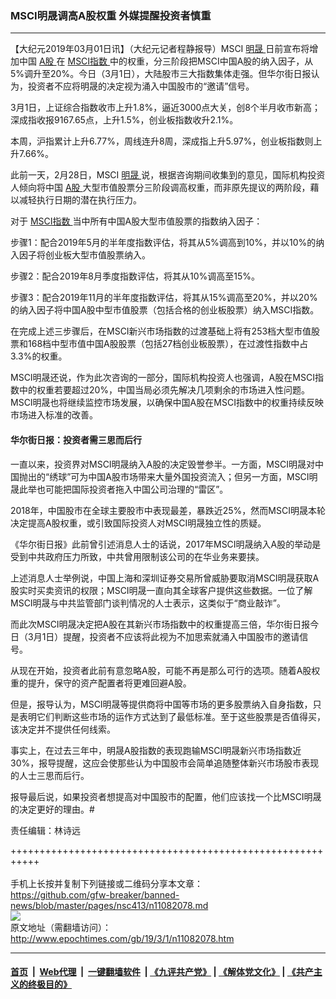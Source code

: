 ### MSCI明晟调高A股权重 外媒提醒投资者慎重
------------------------

<p>
 【大纪元2019年03月01日讯】（大纪元记者程静报导）MSCI
 <a href="http://www.epochtimes.com/gb/tag/%E6%98%8E%E6%99%9F.html">
  明晟
 </a>
 日前宣布将增加中国
 <a href="http://www.epochtimes.com/gb/tag/a%E8%82%A1.html">
  A股
 </a>
 在
 <a href="http://www.epochtimes.com/gb/tag/msci%E6%8C%87%E6%95%B0.html">
  MSCI指数
 </a>
 中的权重，分三阶段把MSCI中国A股的纳入因子，从5%调升至20%。今日（3月1日），大陆股市三大指数集体走强。但华尔街日报认为，投资者不应将明晟的决定视为涌入中国股市的“邀请”信号。
</p>
<p>
 3月1日，上证综合指数收市上升1.8%，逼近3000点大关，创8个半月收市新高；深成指收报9167.65点，上升1.5%，创业板指数收升2.1%。
</p>
<p>
 本周，沪指累计上升6.77%，周线连升8周，深成指上升5.97%，创业板指数则上升7.66%。
</p>
<p>
 此前一天，2月28日，MSCI
 <a href="http://www.epochtimes.com/gb/tag/%E6%98%8E%E6%99%9F.html">
  明晟
 </a>
 说，根据咨询期间收集到的意见，国际机构投资人倾向将中国
 <a href="http://www.epochtimes.com/gb/tag/a%E8%82%A1.html">
  A股
 </a>
 大型市值股票分三阶段调高权重，而非原先提议的两阶段，藉以减轻执行日期的潜在执行压力。
</p>
<p>
 对于
 <a href="http://www.epochtimes.com/gb/tag/msci%E6%8C%87%E6%95%B0.html">
  MSCI指数
 </a>
 当中所有中国A股大型市值股票的指数纳入因子：
</p>
<p>
 步骤1：配合2019年5月的半年度指数评估，将其从5%调高到10%，并以10%的纳入因子将创业板大型市值股票纳入。
</p>
<p>
 步骤2：配合2019年8月季度指数评估，将其从10%调高至15%。
</p>
<p>
 步骤3：配合2019年11月的半年度指数评估，将其从15%调高至20%，并以20%的纳入因子将中国A股中型市值股票（包括合格的创业板股票）纳入MSCI指数。
</p>
<p>
 在完成上述三步骤后，在MSCI新兴市场指数的过渡基础上将有253档大型市值股票和168档中型市值中国A股股票（包括27档创业板股票），在过渡性指数中占3.3%的权重。
</p>
<p>
 MSCI明晟还说，作为此次咨询的一部分，国际机构投资人也强调，A股在MSCI指数中的权重若要超过20%，中国当局必须先解决几项剩余的市场进入性问题。MSCI明晟也将继续监控市场发展，以确保中国A股在MSCI指数中的权重持续反映市场进入标准的改善。
</p>
<h4>
 华尔街日报：投资者需三思而后行
</h4>
<p>
 一直以来，投资界对MSCI明晟纳入A股的决定毁誉参半。一方面，MSCI明晟对中国抛出的“绣球”可为中国A股市场带来大量外国投资流入；但另一方面，MSCI明晟此举也可能把国际投资者拖入中国公司治理的“雷区”。
</p>
<p>
 2018年，中国股市在全球主要股市中表现最差，暴跌近25%，然而MSCI明晟本轮决定提高A股权重，或引致国际投资人对MSCI明晟独立性的质疑。
</p>
<p>
 《华尔街日报》此前曾引述消息人士的话说，2017年MSCI明晟纳入A股的举动是受到中共政府压力所致，中共曾用限制该公司的在华业务来要挟。
</p>
<p>
 上述消息人士举例说，中国上海和深圳证券交易所曾威胁要取消MSCI明晟获取A股实时买卖资讯的权限；MSCI明晟一直向其全球客户提供这些数据。一位了解MSCI明晟与中共监管部门谈判情况的人士表示，这类似于“商业敲诈”。
</p>
<p>
 而此次MSCI明晟决定把A股在其新兴市场指数中的权重提高三倍，华尔街日报今日（3月1日）提醒，投资者不应该将此视为不加思索就涌入中国股市的邀请信号。
</p>
<p>
 从现在开始，投资者此前有意忽略A股，可能不再是那么可行的选项。随着A股权重的提升，保守的资产配置者将更难回避A股。
</p>
<p>
 但是，报导认为，MSCI明晟等提供商将中国等市场的更多股票纳入自身指数，只是表明它们判断这些市场的运作方式达到了最低标准。至于这些股票是否值得买，该决定并不提供任何线索。
</p>
<p>
 事实上，在过去三年中，明晟A股指数的表现跑输MSCI明晟新兴市场指数近30%，报导提醒，这应会使那些认为中国股市会简单追随整体新兴市场股市表现的人士三思而后行。
</p>
<p>
 报导最后说，如果投资者想提高对中国股市的配置，他们应该找一个比MSCI明晟的决定更好的理由。#
</p>
<p>
 责任编辑：林诗远
</p>

+++++++++++++++++++++++++++++++++++++++++++++++++++++++++++<br/><br/>
手机上长按并复制下列链接或二维码分享本文章：<br/>
https://github.com/gfw-breaker/banned-news/blob/master/pages/nsc413/n11082078.md <br/>
<a href='https://github.com/gfw-breaker/banned-news/blob/master/pages/nsc413/n11082078.md'><img src='https://github.com/gfw-breaker/banned-news/blob/master/pages/nsc413/n11082078.md.png'/></a> <br/>
原文地址（需翻墙访问）：http://www.epochtimes.com/gb/19/3/1/n11082078.htm


------------------------
#### [首页](https://github.com/gfw-breaker/banned-news/blob/master/README.md) &nbsp;|&nbsp; [Web代理](https://github.com/labour-camp/helloworld) &nbsp;|&nbsp; [一键翻墙软件](https://github.com/gfw-breaker/nogfw/blob/master/README.md) &nbsp;| [《九评共产党》](https://github.com/gfw-breaker/9ping.md/blob/master/README.md#九评之一评共产党是什么) | [《解体党文化》](https://github.com/gfw-breaker/jtdwh.md/blob/master/README.md) | [《共产主义的终极目的》](https://github.com/gfw-breaker/gczydzjmd.md/blob/master/README.md)

